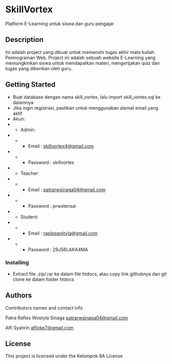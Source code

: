 # SkillVortex

Platform E-Learning untuk siswa dan guru pengajar

## Description

Ini adalah project yang dibuat untuk memenuhi tugas akhir mata kuliah Pemrograman Web. Project ini adalah sebuah website E-Learning yang memungkinkan siswa untuk mendapatkan materi, mengertjakan quiz dan tugas yang diberikan oleh guru.

## Getting Started

* Buat database dengan nama skill_vortex, lalu import skill_vortex.sql ke dalamnya
* Jika ingin registrasi, pastikan untuk menggunakan alamat email yang aktif
* Akun:
* * Admin:
* * * Email    : skillvortex4@gmail.com
* * * Password : skillvortex
* * Teacher:
* * * Email    : patrarwsinaga04@gmail.com
* * * Password : prwstensai
* * Student:
* * * Email    : rapleswojtyla@gmail.com
* * * Password : 29J56LAKA4MA

### Installing

* Extract file .zip/.rar ke dalam file htdocs, atau copy link githubnya dan git clone ke dalam folder htdocs

## Authors

Contributors names and contact info

Patra Rafles Wostyla Sinaga
patrarwsinaga04@gmail.com

Alfi Syahrin
alfioke7@gmail.com


## License

This project is licensed under the Kelompok 8A License
